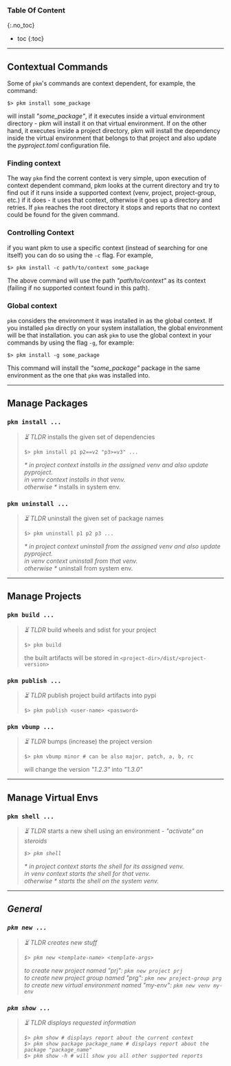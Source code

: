 ### Table Of Content
{:.no_toc}

* toc 
{:toc}

---
## Contextual Commands
Some of `pkm`'s commands are context dependent, for example, the command:
```console
$> pkm install some_package
```
will install <i str>"some_package"</i>, if it executes inside a virtual environment directory - pkm will install it on that virtual environment.
If on the other hand, it executes inside a project directory, pkm will install the dependency inside the virtual environment that belongs to that 
project and also update the <i> pyproject.toml </i> configuration file. 

### Finding context
The way `pkm` find the corrent context is very simple, upon execution of context dependent command, pkm looks at the current directory and try to find 
out if it runs inside a supported context (venv, project, project-group, etc.) if it does - it uses that context, otherwise it goes up a directory and retries.
If `pkm` reaches the root directory it stops and reports that no context could be found for the given command.

### Controlling Context 
if you want pkm to use a specific context (instead of searching for one itself) you can do so using the `-c` flag. For example,
```console
$> pkm install -c path/to/context some_package
```
The above command will use the path <i str>"path/to/context"</i> as its context (failing if no supported context found in this path).

### Global context
`pkm` considers the environment it was installed in as the global context. 
 If you installed `pkm` directly on your system installation, the global environment will be that installation.
you can ask `pkm` to use the global context in your commands by using the flag `-g`, for example:
```console
$> pkm install -g some_package
```
This command will install the <i str>"some_package"</i> package in the same environment as the one that `pkm` was installed into.

---
## Manage Packages

### `pkm install ...`

> <i tag>⏳ TLDR</i> installs the given set of dependencies <br>
> ```console
> $> pkm install p1 p2==v2 "p3>=v3" ...
> ```
> <i case>* in project context *</i> installs in the assigned venv and also update pyproject. <br>
> <i case>* in venv context *</i> installs in that venv. <br>
> <i case>* otherwise *</i> installs in system env.

### `pkm uninstall ...`

> <i tag>⏳ TLDR</i> uninstall the given set of package names <br>
> ```console
> $> pkm uninstall p1 p2 p3 ...
> ```
> <i case>* in project context *</i> uninstall from the assigned venv and also update pyproject. <br>
> <i case>* in venv context *</i> uninstall from that venv. <br>
> <i case>* otherwise *</i> uninstall from system env.

---
## Manage Projects

### `pkm build ...`

> <i tag>⏳ TLDR</i> build wheels and sdist for your project <br>
> ```console
> $> pkm build
> ```
> the built artifacts will be stored in `<project-dir>/dist/<project-version>`

### `pkm publish ...`

> <i tag>⏳ TLDR</i> publish project build artifacts into pypi <br>
> ```console
> $> pkm publish <user-name> <password>
> ```

### `pkm vbump ...`

> <i tag>⏳ TLDR</i> bumps (increase) the project version <br>
> ```console
> $> pkm vbump minor # can be also major, patch, a, b, rc
> ```
> will change the version <i str>"1.2.3"</i> into <i str>"1.3.0"</i>

---
## Manage Virtual Envs

### `pkm shell ...`

> <i tag>⏳ TLDR</i> starts a new shell using an environment - <i str>"activate"<i> on steroids <br>
> ```console
> $> pkm shell
> ```
> <i case>* in project context *</i> starts the shell for its assigned venv. <br>
> <i case>* in venv context *</i> starts the shell for that venv. <br>
> <i case>* otherwise *</i> starts the shell on the system venv.

---
## General

### `pkm new ...`

> <i tag>⏳ TLDR</i> creates new stuff <br>
> ```console
> $> pkm new <template-name> <template-args>
> ``` 
> to create new project named <i str>"prj"</i>:  `pkm new project prj` <br>
> to create new project group named <i str>"prg"</i>: `pkm new project-group prg` <br>
> to create new virtual environment named <i str>"my-env"</i>: `pkm new venv my-env` <br>


### `pkm show ...` 
> <i tag>⏳ TLDR</i> displays requested information  <br>
> ```console
> $> pkm show # displays report about the current context
> $> pkm show package package_name # displays report about the package "package_name"
> $> pkm show -h # will show you all other supported reports 
> ``` 
 
